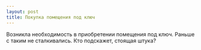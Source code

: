 ```yaml
---
layout: post 
title: Покупка помещения под ключ 
--- 
```

Возникла необходимость в приобретении помещения под ключ. Раньше с таким не сталкивались. Кто подскажет, стоящая штука?
